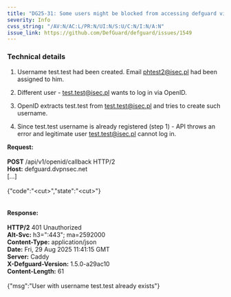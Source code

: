 ```yaml
---
title: "DG25-31: Some users might be blocked from accessing defguard via OpenID"
severity: Info
cvss_string: "/AV:N/AC:L/PR:N/UI:N/S:U/C:N/I:N/A:N"
issue_link: https://github.com/DefGuard/defguard/issues/1549
---
```


### Technical details

1.  Username test.test had been created. Email phtest2@isec.pl had been
    assigned to him.

2.  Different user - test.test@isec.pl wants to log in via OpenID.

3.  OpenID extracts test.test from test.test@isec.pl and tries to create
    such username.

4.  Since test.test username is already registered (step 1) - API throws
    an error and legitimate user test.test@isec.pl cannot log in.

**Request:**\
\
**POST** /api/v1/openid/callback HTTP/2\
**Host:** defguard.dvpnsec.net\
\[\...\]\
\
{\"code\":\"\<cut\>\",\"state\":\"\<cut\>\"}\
\
\
**Response:**\
\
**HTTP/2** 401 Unauthorized\
**Alt-Svc:** h3=\":443\"; ma=2592000\
**Content-Type:** application/json\
**Date:** Fri, 29 Aug 2025 11:41:15 GMT\
**Server:** Caddy\
**X-Defguard-Version:** 1.5.0-a29ac10\
**Content-Length:** 61\
\
{\"msg\":\"User with username test.test already exists\"}
